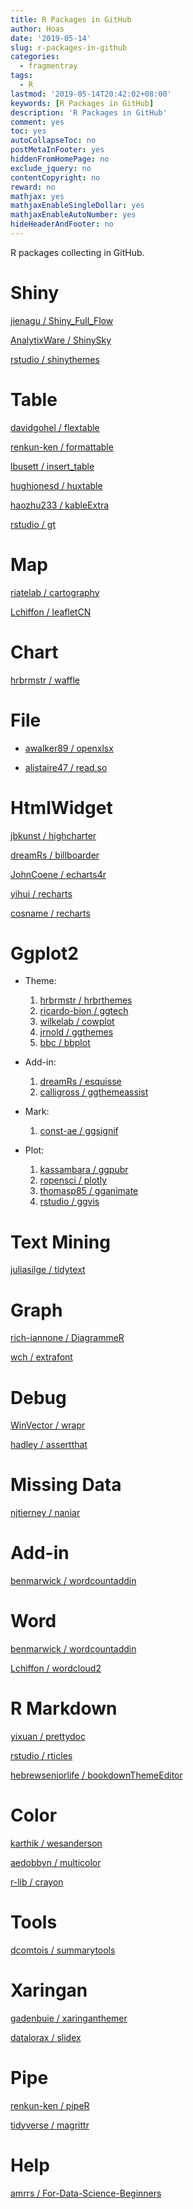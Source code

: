 ```yaml
---
title: R Packages in GitHub
author: Hoas
date: '2019-05-14'
slug: r-packages-in-github
categories:
  - fragmentray
tags:
  - R
lastmod: '2019-05-14T20:42:02+08:00'
keywords: [R Packages in GitHub]
description: 'R Packages in GitHub'
comment: yes
toc: yes
autoCollapseToc: no
postMetaInFooter: yes
hiddenFromHomePage: no
exclude_jquery: no
contentCopyright: no
reward: no
mathjax: yes
mathjaxEnableSingleDollar: yes
mathjaxEnableAutoNumber: yes
hideHeaderAndFooter: no
---
```


R packages collecting in GitHub.

<!--more-->

# Shiny

[jienagu / Shiny_Full_Flow](https://github.com/jienagu/Shiny_Full_Flow)

[AnalytixWare / ShinySky](https://github.com/AnalytixWare/ShinySky)

[rstudio / shinythemes](https://github.com/rstudio/shinythemes)

# Table

[davidgohel / flextable](https://github.com/davidgohel/flextable)

[renkun-ken / formattable](https://github.com/renkun-ken/formattable)

[lbusett / insert_table](https://github.com/lbusett/insert_table)

[hughjonesd / huxtable](https://github.com/hughjonesd/huxtable)

[haozhu233 / kableExtra](https://github.com/haozhu233/kableExtra)

[rstudio / gt](https://github.com/rstudio/gt)

# Map

[riatelab / cartography](https://github.com/riatelab/cartography)

[Lchiffon / leafletCN](https://github.com/Lchiffon/leafletCN)

# Chart

[hrbrmstr / waffle](https://github.com/hrbrmstr/waffle)

# File

- [awalker89 / openxlsx](https://github.com/awalker89/openxlsx)

- [alistaire47 / read.so](https://github.com/alistaire47/read.so)

# HtmlWidget

[jbkunst / highcharter](https://github.com/jbkunst/highcharter)

[dreamRs / billboarder](https://github.com/dreamRs/billboarder)

[JohnCoene / echarts4r](https://github.com/JohnCoene/echarts4r)

[yihui / recharts](https://github.com/yihui/recharts)

[cosname / recharts](https://github.com/cosname/recharts)

# Ggplot2

- Theme:
   1. [hrbrmstr / hrbrthemes](https://github.com/hrbrmstr/hrbrthemes)
   2. [ricardo-bion / ggtech](https://github.com/ricardo-bion/ggtech)
   3. [wilkelab / cowplot](https://github.com/wilkelab/cowplot)
   4. [jrnold / ggthemes](https://github.com/jrnold/ggthemes)
   5. [bbc / bbplot](https://github.com/bbc/bbplot)

- Add-in:
  1. [dreamRs / esquisse](https://github.com/dreamRs/esquisse)
  2. [calligross / ggthemeassist](https://github.com/calligross/ggthemeassist)
- Mark:
  1. [const-ae / ggsignif](https://github.com/const-ae/ggsignif)
- Plot:
  1. [kassambara / ggpubr](https://github.com/kassambara/ggpubr)
  2. [ropensci / plotly](https://github.com/ropensci/plotly)
  3. [thomasp85 / gganimate](https://github.com/thomasp85/gganimate)
  4. [rstudio / ggvis](https://github.com/rstudio/ggvis)

# Text Mining

[juliasilge / tidytext](https://github.com/juliasilge/tidytext)

# Graph

[rich-iannone / DiagrammeR](https://github.com/rich-iannone/DiagrammeR)

[wch / extrafont](https://github.com/wch/extrafont)

# Debug

[WinVector / wrapr](https://github.com/WinVector/wrapr)

[hadley / assertthat](https://github.com/hadley/assertthat)

# Missing Data

[njtierney / naniar](https://github.com/njtierney/naniar)

# Add-in

[benmarwick / wordcountaddin](https://github.com/benmarwick/wordcountaddin)

# Word

[benmarwick / wordcountaddin](https://github.com/benmarwick/wordcountaddin)

[Lchiffon / wordcloud2](https://github.com/Lchiffon/wordcloud2)

# R Markdown

[yixuan / prettydoc](https://github.com/yixuan/prettydoc)

[rstudio / rticles](https://github.com/rstudio/rticles)

[hebrewseniorlife / bookdownThemeEditor](https://github.com/hebrewseniorlife/bookdownThemeEditor)

# Color

[karthik / wesanderson](https://github.com/karthik/wesanderson)

[aedobbyn / multicolor](https://github.com/aedobbyn/multicolor)

[r-lib / crayon](https://github.com/r-lib/crayon)

# Tools

[dcomtois / summarytools](https://github.com/dcomtois/summarytools)

# Xaringan

[gadenbuie / xaringanthemer](https://github.com/gadenbuie/xaringanthemer)

[datalorax / slidex](https://github.com/datalorax/slidex)

# Pipe

[renkun-ken / pipeR](https://github.com/renkun-ken/pipeR)

[tidyverse / magrittr](https://github.com/tidyverse/magrittr)

# Help

[amrrs / For-Data-Science-Beginners](https://github.com/amrrs/For-Data-Science-Beginners)